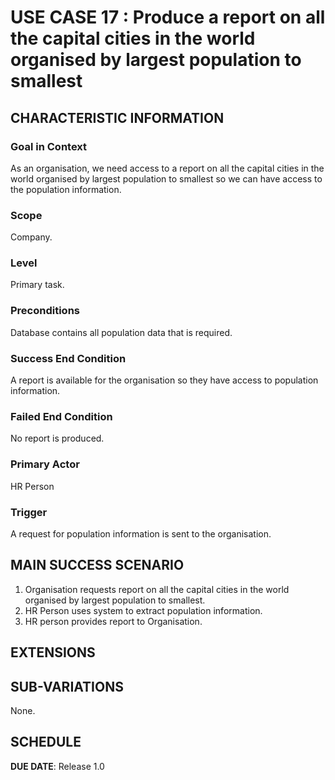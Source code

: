 # USE CASE 17 : Produce a report on all the capital cities in the world organised by largest population to smallest 
## CHARACTERISTIC INFORMATION

### Goal in Context

As an organisation, we need access to a report on all the capital cities in the world organised by largest population to smallest  so we can have access to the population information.
### Scope

Company.

### Level

Primary task.

### Preconditions

Database contains all population data that is required.

### Success End Condition

A report is available for the organisation so they have access to population information.

### Failed End Condition

No report is produced.

### Primary Actor

HR Person

### Trigger

A request for population information is sent to the organisation.

## MAIN SUCCESS SCENARIO

1. Organisation requests report on all the capital cities in the world organised by largest population to smallest. 
2. HR Person uses system to extract population information.
3. HR person provides report to Organisation.



## EXTENSIONS


## SUB-VARIATIONS

None.

## SCHEDULE

**DUE DATE**: Release 1.0